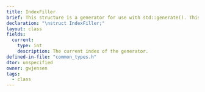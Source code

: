 ```yaml
---
title: IndexFiller
brief: This structure is a generator for use with std::generate(). This is used for intializing lists with indexes.
declaration: "\nstruct IndexFiller;"
layout: class
fields:
  current:
    type: int
    description: The current index of the generator.
defined-in-file: "common_types.h"
dtor: unspecified
owner: gwjensen
tags:
  - class
---
```

